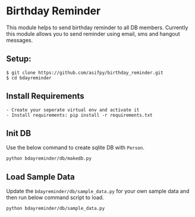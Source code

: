 Birthday Reminder
=================

This module helps to send birthday reminder to all DB members. Currently this module allows you to send reminder using email, sms and hangout messages.

Setup:
------

```shell
$ git clone https://github.com/asifpy/birthday_reminder.git 
$ cd bdayreminder
```

Install Requirements
--------------------
```
- Create your seperate virtual env and activate it
- Install requirements: pip install -r requirements.txt
```

Init DB
-------
Use the below command to create sqlite DB with `Person`.

```
python bdayreminder/db/makedb.py
```

Load Sample Data
----------------

Update the `bdayreminder/db/sample_data.py` for your own sample data and then run below command script to load.

```
python bdayreminder/db/sample_data.py
```


